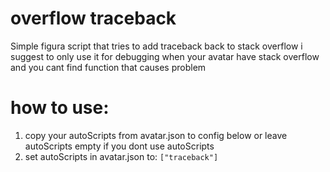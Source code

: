 # overflow traceback
Simple figura script that tries to add traceback back to stack overflow
i suggest to only use it for debugging when your avatar have stack overflow and you cant find function that causes problem
# how to use:
1. copy your autoScripts from avatar.json to config below or leave autoScripts empty if you dont use autoScripts
2. set autoScripts in avatar.json to: `["traceback"]`
